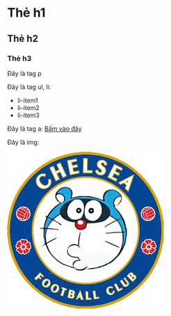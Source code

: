 # Thẻ h1
## Thẻ h2
### Thẻ h3

Đây là tag p

Đây là tag ul, li:
- li-item1
- li-item2
- li-item3

Đây là tag a: [Bấm vào đây](https://pages.github.com/)

Đây là img:

![Mô tả alt: Chồn xanh lè](./chelshit.jpg)